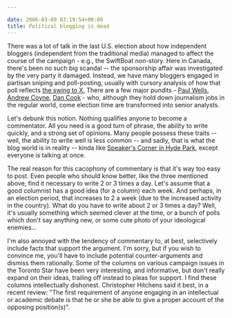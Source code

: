 ```yaml
---

date: 2006-03-09 03:19:54+00:00
title: Political blogging is dead
---
```


There was a lot of talk in the last U.S. election about how independent bloggers (independent from the traditional media) managed to affect the course of the campaign - e.g., the SwiftBoat non-story.  Here in Canada, there's been no such big scandal -- the sponsorship affair was investigated by the very party it damaged.  Instead, we have many bloggers engaged in partisan sniping and poll-posting, usually with cursory analysis of how that poll reflects [the swing to X.](http://orangecow.org/pythonet/sketches/election.htm) There are a few major pundits - [Paul Wells](http://weblogs.macleans.ca/paulwells/), [Andrew Coyne](http://andrewcoyne.com/), [Dan Cook](http://www.theglobeandmail.com/servlet/story/RTGAM.20051109.wdancookblog/BNStory/National/?page=rss&id=RTGAM.20051109.wdancookblog) - who, although they hold down journalism jobs in the regular world, come election time are transformed into senior analysts.

Let's debunk this notion.  Nothing qualifies anyone to become a commentator.  All you need is a good turn of phrase, the ability to write quickly, and a strong set of opinions.  Many people possess these traits -- well, the ability to write well is less common -- and sadly, that is what the blog world is in reality -- kinda like [Speaker's Corner in Hyde Park](http://www.speakerscorner.net/), except everyone is talking at once.

The real reason for this cacophony of commentary is that it's way too easy to post.  Even people who should know better, like the three mentioned above, find it necessary to write 2 or 3 times a day.  Let's assume that a good columnist has a good idea (for a column) each week.  And perhaps, in an election period, that increases to 2 a week (due to the increased activity in the country). What do you have to write about 2 or 3 times a day? Well, it's usually something which seemed clever at the time, or a bunch of polls which don't say anything new, or some cute photo of your ideological enemies...

I'm also annoyed with the tendency of commentary to, at best, selectively include facts that support the argument.  I'm sorry, but if you wish to convince me, you'll have to include potential counter-arguments and dismiss them rationally.  Some of the columns on various campaign issues in the Toronto Star have been very interesting, and informative, but don't really expand on their ideas, trailing off instead to pleas for support.  I find these columns intellectually dishonest. Christopher Hitchens said it best, in a recent review: "The first requirement of anyone engaging in an intellectual or academic debate is that he or she be able to give a proper account of the opposing position(s)".
